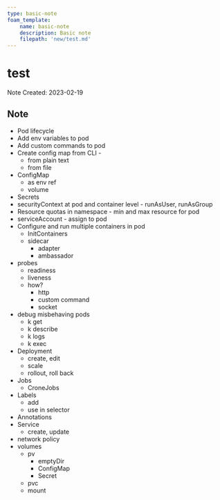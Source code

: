 ```yaml
---
type: basic-note
foam_template:
    name: basic-note
    description: Basic note
    filepath: 'new/test.md'
---
```

# test
Note Created: 2023-02-19

## Note

- Pod lifecycle
- Add env variables to pod
- Add custom commands to pod
- Create config map from CLI - 
  - from plain text
  - from file
- ConfigMap 
  - as env ref 
  - volume
- Secrets
- securityContext at pod and container level - runAsUser, runAsGroup
- Resource quotas in namespace - min and max resource for pod
- serviceAccount - assign to pod
- Configure and run multiple containers in pod
  - InitContainers
  - sidecar
    - adapter
    - ambassador
- probes
  - readiness
  - liveness
  - how?
    - http
    - custom command
    - socket
- debug misbehaving pods
  - k get
  - k describe
  - k logs
  - k exec
- Deployment
  - create, edit
  - scale
  - rollout, roll back
- Jobs
  - CroneJobs
- Labels
  - add
  - use in selector
- Annotations
- Service
  - create, update
- network policy
- volumes
  - pv
    - emptyDir
    - ConfigMap
    - Secret
  - pvc
  - mount

